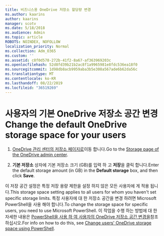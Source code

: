 ```yaml
---
title: 비즈니스용 OneDrive 저장소 할당량 변경
ms.author: kaarins
author: kaarins
manager: scotv
ms.date: 5/18/2018
ms.audience: Admin
ms.topic: article
ROBOTS: NOINDEX, NOFOLLOW
localization_priority: Normal
ms.collection: Adm_O365
ms.custom: ''
ms.assetid: c8f0d578-272b-41f2-8a67-af363969203c
ms.openlocfilehash: 52d8fd39b21b2ac8f1a9965981e8fdc536ea18f0
ms.sourcegitcommit: 1d98db8acb9959aba3b5e308a567ade6b62da56c
ms.translationtype: MT
ms.contentlocale: ko-KR
ms.lasthandoff: 08/22/2019
ms.locfileid: "36519269"
---
```

# <a name="change-the-default-onedrive-storage-space-for-your-users"></a><span data-ttu-id="0b296-102">사용자의 기본 OneDrive 저장소 공간 변경</span><span class="sxs-lookup"><span data-stu-id="0b296-102">Change the default OneDrive storage space for your users</span></span>

1. <span data-ttu-id="0b296-103">[OneDrive 관리 센터의 저장소 페이지로](https://admin.onedrive.com/?v=StorageSettings)이동 합니다.</span><span class="sxs-lookup"><span data-stu-id="0b296-103">Go to the [Storage page of the OneDrive admin center](https://admin.onedrive.com/?v=StorageSettings).</span></span>
    
2. <span data-ttu-id="0b296-104">**기본 저장소** 상자에 기본 저장소 크기 (GB)를 입력 하 고 **저장**을 클릭 합니다.</span><span class="sxs-lookup"><span data-stu-id="0b296-104">Enter the default storage amount (in GB) in the **Default storage** box, and then click **Save**.</span></span>
    
<span data-ttu-id="0b296-105">이 저장 공간 설정은 특정 저장 용량 제한을 설정 하지 않은 모든 사용자에 게 적용 됩니다.</span><span class="sxs-lookup"><span data-stu-id="0b296-105">This storage space setting applies to all users for whom you haven't set specific storage limits.</span></span> <span data-ttu-id="0b296-106">특정 사용자에 대 한 저장소 공간을 변경 하려면 Microsoft PowerShell을 사용 해야 합니다.</span><span class="sxs-lookup"><span data-stu-id="0b296-106">To change the storage space for specific users, you need to use Microsoft PowerShell.</span></span> <span data-ttu-id="0b296-107">이 작업을 수행 하는 방법에 대 한 자세한 내용은 [PowerShell을 사용 하 여 사용자의 OneDrive 저장소 공간 변경을](https://go.microsoft.com/fwlink/?linkid=866402)참조 하십시오.</span><span class="sxs-lookup"><span data-stu-id="0b296-107">For info on how to do this, see [Change users' OneDrive storage space using PowerShell](https://go.microsoft.com/fwlink/?linkid=866402).</span></span>
  


